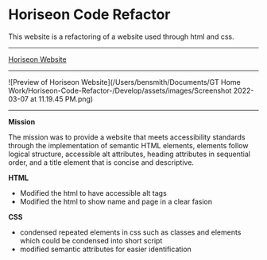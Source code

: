 # Horiseon Code Refactor  

This website is a refactoring of a website used through html and css.

**************************************
[Horiseon Website](https://bsmith675.github.io/Horiseon-Code-Refactor-/)
**************************************
![Preview of Horiseon Website](/Users/bensmith/Documents/GT Home Work/Horiseon-Code-Refactor-/Develop/assets/images/Screenshot 2022-03-07 at 11.19.45 PM.png)
**************************************

**Mission**

The mission was to provide a website that meets accessibility standards through the       implementation of semantic HTML elements, elements follow logical structure, accessible alt attributes, heading attributes in sequential order, and a title element that is concise and descriptive. 

**HTML**

- Modified the html to have accessible alt tags
- Modified the html to show name and page in a clear fasion


**CSS**

- condensed repeated elements in css such as classes and elements which could be condensed into short script
- modified semantic attributes for easier identification
